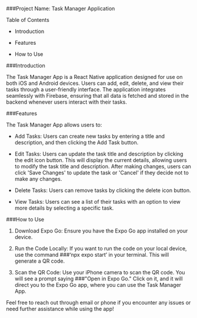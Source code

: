 ###Project Name: Task Manager Application 

Table of Contents

- Introduction

- Features

- How to Use


###Introduction 

The Task Manager App is a React Native application designed for use on both iOS and Android devices. Users can add, edit, delete, and view their tasks through a user-friendly interface. The application integrates seamlessly with Firebase, ensuring that all data is fetched and stored in the backend whenever users interact with their tasks.


###Features

The Task Manager App allows users to:

- Add Tasks: Users can create new tasks by entering a title and description, and then clicking the Add Task button.

- Edit Tasks: Users can update the task title and description by clicking the edit icon button. This will display the current details, allowing users to modify the task title and description. After making changes, users can click 'Save Changes' to update the task or 'Cancel' if they decide not to make any changes.

- Delete Tasks: Users can remove tasks by clicking the delete icon button.

- View Tasks: Users can see a list of their tasks with an option to view more details by selecting a specific task.

###How to Use  

1. Download Expo Go: Ensure you have the Expo Go app installed on your device.

2. Run the Code Locally: If you want to run the code on your local device, use the command ###‘npx expo start’ in your terminal. This will generate a QR code.
   
3. Scan the QR Code: Use your iPhone camera to scan the QR code. You will see a prompt saying ###"Open in Expo Go." Click on it, and it will direct you to the Expo Go app, where you can use the Task Manager App.

Feel free to reach out through email or phone if you encounter any issues or need further assistance while using the app!

